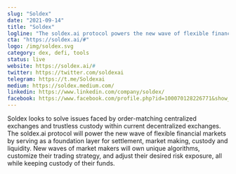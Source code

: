 ```yaml
---
slug: "Soldex"
date: "2021-09-14"
title: "Soldex"
logline: "The soldex.ai protocol powers the new wave of flexible financial markets by serving as a foundation layer for settlement, market making, custody, and liquidity."
cta: "https://soldex.ai/#"
logo: /img/soldex.svg
category: dex, defi, tools
status: live
website: https://soldex.ai/#
twitter: https://twitter.com/soldexai
telegram: https://t.me/Soldexai
medium: https://soldex.medium.com/
linkedin: https://www.linkedin.com/company/soldex/
facebook: https://www.facebook.com/profile.php?id=100070128226771&show_switched_toast=true
---
```


Soldex looks to solve issues faced by order-matching centralized exchanges and trustless custody within current decentralized exchanges.
The soldex.ai protocol will power the new wave of flexible financial markets by serving as a foundation layer for settlement, market making, custody and liquidity. New waves of market makers will own unique algorithms, customize their trading strategy, and adjust their desired risk exposure, all while keeping custody of their funds.
